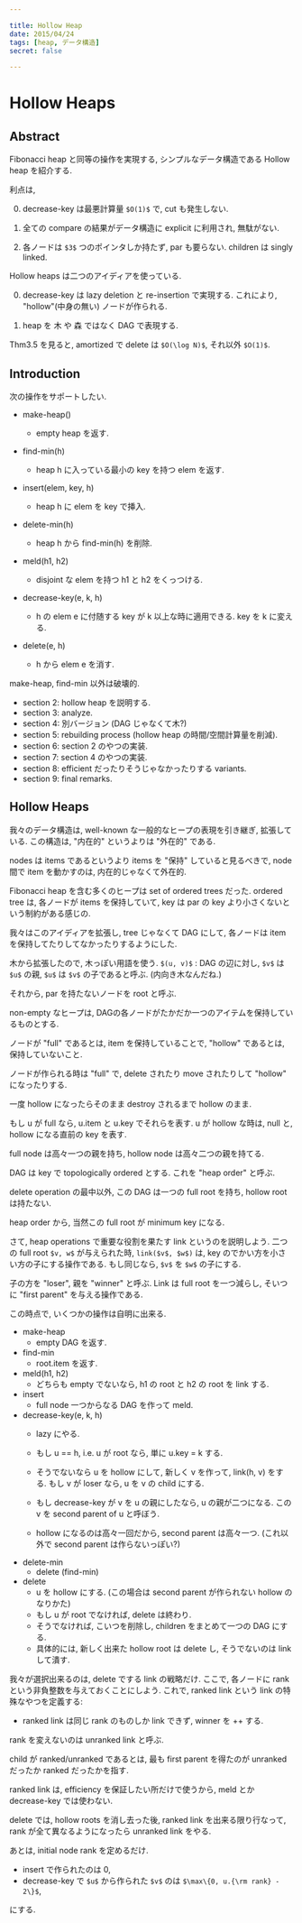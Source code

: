 ```yaml
---

title: Hollow Heap
date: 2015/04/24
tags: [heap, データ構造]
secret: false

---
```

<div style="display:none">$$
\newcommand{\seq}[1]{\left(\,#1\,\right)}
\newcommand{\pos}[2]{\stackrel{#1}{\stackrel{\smile}{#2}}}
$$</div>

# Hollow Heaps

## Abstract

Fibonacci heap と同等の操作を実現する, シンプルなデータ構造である Hollow heap を紹介する.

利点は,

0. decrease-key は最悪計算量 `$O(1)$` で, cut も発生しない.

0. 全ての compare の結果がデータ構造に explicit に利用され, 無駄がない.

0. 各ノードは `$3$` つのポインタしか持たず, par も要らない. children は singly linked.

Hollow heaps は二つのアイディアを使っている.

0. decrease-key は lazy deletion と re-insertion で実現する.
   これにより, "hollow"(中身の無い) ノードが作られる.

0. heap を 木 や 森 ではなく DAG で表現する.

Thm3.5 を見ると, amortized で delete は `$O(\log N)$`, それ以外 `$O(1)$`.


## Introduction

次の操作をサポートしたい.

- make-heap()
  - empty heap を返す.

- find-min(h)
  - heap h に入っている最小の key を持つ elem を返す.

- insert(elem, key, h)
  - heap h に elem を key で挿入.

- delete-min(h)
  - heap h から find-min(h) を削除.

- meld(h1, h2)
  - disjoint な elem を持つ h1 と h2 をくっつける.

- decrease-key(e, k, h)
  - h の elem e に付随する key が k 以上な時に適用できる.
    key を k に変える.

- delete(e, h)
  - h から elem e を消す.

make-heap, find-min 以外は破壊的.


- section 2: hollow heap を説明する.
- section 3: analyze.
- section 4: 別バージョン (DAG じゃなくて木?)
- section 5: rebuilding process (hollow heap の時間/空間計算量を削減).
- section 6: section 2 のやつの実装.
- section 7: section 4 のやつの実装.
- section 8: efficient だったりそうじゃなかったりする variants.
- section 9: final remarks.


## Hollow Heaps

我々のデータ構造は, well-known な一般的なヒープの表現を引き継ぎ, 拡張している.
この構造は, "内在的" というよりは "外在的" である.

nodes は items であるというより items を "保持" していると見るべきで,
node 間で item を動かすのは, 内在的じゃなくて外在的.


Fibonacci heap を含む多くのヒープは set of ordered trees だった.
ordered tree は, 各ノードが items を保持していて, key は par の key より小さくないという制約がある感じの.

我々はこのアイディアを拡張し, tree じゃなくて DAG にして, 各ノードは item を保持してたりしてなかったりするようにした.

木から拡張したので, 木っぽい用語を使う.
`$(u, v)$` : DAG の辺に対し, `$v$` は `$u$` の親, `$u$` は `$v$` の子であると呼ぶ.
(内向き木なんだね.)

それから, par を持たないノードを root と呼ぶ.


non-empty なヒープは, DAGの各ノードがたかだか一つのアイテムを保持しているものとする.

ノードが "full" であるとは, item を保持していることで, "hollow" であるとは, 保持していないこと.

ノードが作られる時は "full" で, delete されたり move されたりして "hollow" になったりする.

一度 hollow になったらそのまま destroy されるまで hollow のまま.

もし u が full なら, u.item と u.key でそれらを表す.
u が hollow な時は, null と, hollow になる直前の key を表す.


full node は高々一つの親を持ち, hollow node は高々二つの親を持てる.

DAG は key で topologically ordered とする.
これを "heap order" と呼ぶ.

delete operation の最中以外, この DAG は一つの full root を持ち, hollow root は持たない.

heap order から, 当然この full root が minimum key になる.



さて, heap operations で重要な役割を果たす link というのを説明しよう.
二つの full root `$v, w$` が与えられた時, `link($v$, $w$)` は, key のでかい方を小さい方の子にする操作である.
もし同じなら, `$v$` を `$w$` の子にする.

子の方を "loser", 親を "winner" と呼ぶ.
Link は full root を一つ減らし, そいつに "first parent" を与える操作である.

この時点で, いくつかの操作は自明に出来る.

- make-heap
  - empty DAG を返す.
- find-min
  - root.item を返す.
- meld(h1, h2)
  - どちらも empty でないなら, h1 の root と h2 の root を link する.
- insert
  - full node 一つからなる DAG を作って meld.
- decrease-key(e, k, h)
  - lazy にやる.
  - もし u == h, i.e. u が root なら, 単に u.key = k する.

  - そうでないなら u を hollow にして, 新しく v を作って, link(h, v) をする.
    もし v が loser なら, u を v の child にする.
  - もし decrease-key が v を u の親にしたなら, u の親が二つになる. この v を second parent of u と呼ぼう.
  - hollow になるのは高々一回だから, second parent は高々一つ. (これ以外で second parent は作らないっぽい?)
- delete-min
  - delete (find-min)
- delete
  - u を hollow にする. (この場合は second parent が作られない hollow のなりかた)
  - もし u が root でなければ, delete は終わり.
  - そうでなければ, こいつを削除し, children をまとめて一つの DAG にする.
  - 具体的には, 新しく出来た hollow root は delete し, そうでないのは link して潰す.


我々が選択出来るのは, delete でする link の戦略だけ.
ここで, 各ノードに rank という非負整数を与えておくことにしよう.
これで, ranked link という link の特殊なやつを定義する:

- ranked link は同じ rank のものしか link できず, winner を ++ する.

rank を変えないのは unranked link と呼ぶ.

child が ranked/unranked であるとは, 最も first parent を得たのが unranked だったか ranked だったかを指す.

ranked link は, efficiency を保証したい所だけで使うから, meld とか decrease-key では使わない.

delete では, hollow roots を消し去った後, ranked link を出来る限り行なって, rank が全て異なるようになったら unranked link をやる.

あとは, initial node rank を定めるだけ.

- insert で作られたのは 0,
- decrease-key で `$u$` から作られた `$v$` のは `$\max\{0, u.{\rm rank} - 2\}$`,

にする.







